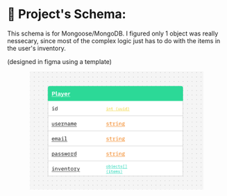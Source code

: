 


# 💽 Project's Schema:

This schema is for Mongoose/MongoDB.
I figured only 1 object was really nessecary, since most of the complex logic just has to do with the items in the user's inventory.

(designed in figma using a template)

<p align="center">
  <img src="./resources/Step4PlayerSchema.png" alt="Database Schema" width="400"/>
</p>
